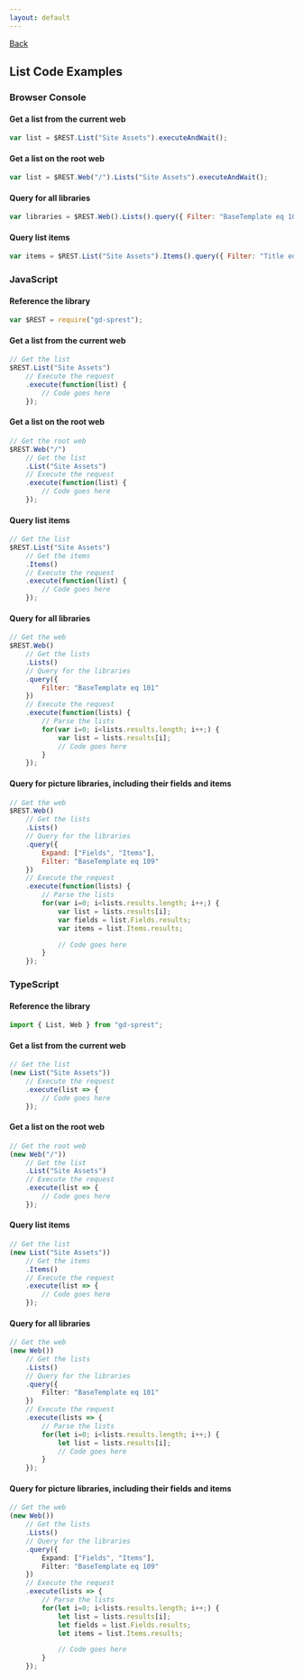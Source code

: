 ```yaml
---
layout: default
---
```

[Back](/api/list)
## List Code Examples
### Browser Console
#### Get a list from the current web
```js
var list = $REST.List("Site Assets").executeAndWait();
```
#### Get a list on the root web
```js
var list = $REST.Web("/").Lists("Site Assets").executeAndWait();
```
#### Query for all libraries
```js
var libraries = $REST.Web().Lists().query({ Filter: "BaseTemplate eq 101" }).executeAndWait();
```
#### Query list items
```js
var items = $REST.List("Site Assets").Items().query({ Filter: "Title eq 'My Filter'" }).executeAndWait();
```
### JavaScript
#### Reference the library
```js
var $REST = require("gd-sprest");
```
#### Get a list from the current web
```js
// Get the list
$REST.List("Site Assets")
    // Execute the request
    .execute(function(list) {
        // Code goes here
    });
```
#### Get a list on the root web
```js
// Get the root web
$REST.Web("/")
    // Get the list
    .List("Site Assets")
    // Execute the request
    .execute(function(list) {
        // Code goes here
    });
```
#### Query list items
```js
// Get the list
$REST.List("Site Assets")
    // Get the items
    .Items()
    // Execute the request
    .execute(function(list) {
        // Code goes here
    });
```
#### Query for all libraries
```js
// Get the web
$REST.Web()
    // Get the lists
    .Lists()
    // Query for the libraries
    .query({
        Filter: "BaseTemplate eq 101"
    })
    // Execute the request
    .execute(function(lists) {
        // Parse the lists
        for(var i=0; i<lists.results.length; i++;) {
            var list = lists.results[i];
            // Code goes here
        }
    });
```
#### Query for picture libraries, including their fields and items
```js
// Get the web
$REST.Web()
    // Get the lists
    .Lists()
    // Query for the libraries
    .query({
        Expand: ["Fields", "Items"],
        Filter: "BaseTemplate eq 109"
    })
    // Execute the request
    .execute(function(lists) {
        // Parse the lists
        for(var i=0; i<lists.results.length; i++;) {
            var list = lists.results[i];
            var fields = list.Fields.results;
            var items = list.Items.results;

            // Code goes here
        }
    });
```
### TypeScript
#### Reference the library
```ts
import { List, Web } from "gd-sprest";
```
#### Get a list from the current web
```ts
// Get the list
(new List("Site Assets"))
    // Execute the request
    .execute(list => {
        // Code goes here
    });
```
#### Get a list on the root web
```ts
// Get the root web
(new Web("/"))
    // Get the list
    .List("Site Assets")
    // Execute the request
    .execute(list => {
        // Code goes here
    });
```
#### Query list items
```ts
// Get the list
(new List("Site Assets"))
    // Get the items
    .Items()
    // Execute the request
    .execute(list => {
        // Code goes here
    });
```
#### Query for all libraries
```ts
// Get the web
(new Web())
    // Get the lists
    .Lists()
    // Query for the libraries
    .query({
        Filter: "BaseTemplate eq 101"
    })
    // Execute the request
    .execute(lists => {
        // Parse the lists
        for(let i=0; i<lists.results.length; i++;) {
            let list = lists.results[i];
            // Code goes here
        }
    });
```
#### Query for picture libraries, including their fields and items
```ts
// Get the web
(new Web())
    // Get the lists
    .Lists()
    // Query for the libraries
    .query({
        Expand: ["Fields", "Items"],
        Filter: "BaseTemplate eq 109"
    })
    // Execute the request
    .execute(lists => {
        // Parse the lists
        for(let i=0; i<lists.results.length; i++;) {
            let list = lists.results[i];
            let fields = list.Fields.results;
            let items = list.Items.results;

            // Code goes here
        }
    });
```